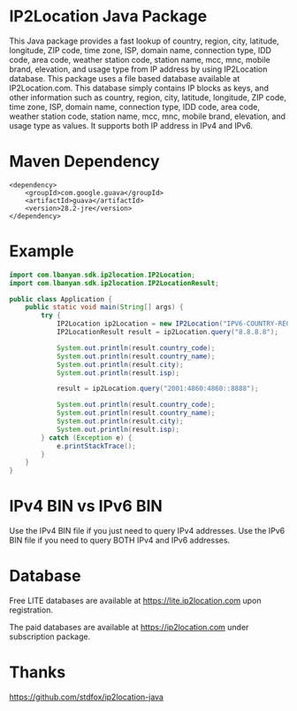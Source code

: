 IP2Location Java Package
======================

This Java package provides a fast lookup of country, region, city, latitude, longitude, ZIP code, time zone, ISP, domain name, connection type, IDD code, area code, weather station code, station name, mcc, mnc, mobile brand, elevation, and usage type from IP address by using IP2Location database. This package uses a file based database available at IP2Location.com. This database simply contains IP blocks as keys, and other information such as country, region, city, latitude, longitude, ZIP code, time zone, ISP, domain name, connection type, IDD code, area code, weather station code, station name, mcc, mnc, mobile brand, elevation, and usage type as values. It supports both IP address in IPv4 and IPv6.

Maven Dependency
======================
```
<dependency>
    <groupId>com.google.guava</groupId>
    <artifactId>guava</artifactId>
    <version>28.2-jre</version>
</dependency>
```
Example
=======

```java
import com.lbanyan.sdk.ip2location.IP2Location;
import com.lbanyan.sdk.ip2location.IP2LocationResult;

public class Application {
    public static void main(String[] args) {
        try {
            IP2Location ip2Location = new IP2Location("IPV6-COUNTRY-REGION-CITY-LATITUDE-LONGITUDE-ZIPCODE-TIMEZONE-ISP-DOMAIN.BIN");
            IP2LocationResult result = ip2Location.query("8.8.8.8");

            System.out.println(result.country_code);
            System.out.println(result.country_name);
            System.out.println(result.city);
            System.out.println(result.isp);

			result = ip2Location.query("2001:4860:4860::8888");

            System.out.println(result.country_code);
            System.out.println(result.country_name);
            System.out.println(result.city);
            System.out.println(result.isp);
        } catch (Exception e) {
            e.printStackTrace();
        }
    }
}
```

IPv4 BIN vs IPv6 BIN
====================

Use the IPv4 BIN file if you just need to query IPv4 addresses.
Use the IPv6 BIN file if you need to query BOTH IPv4 and IPv6 addresses.

Database
========

Free LITE databases are available at https://lite.ip2location.com upon registration.

The paid databases are available at https://ip2location.com under subscription package.

Thanks
========
https://github.com/stdfox/ip2location-java
